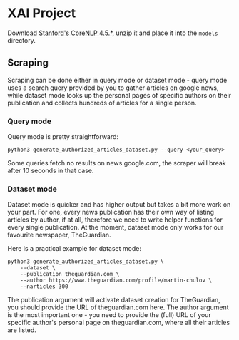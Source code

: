 # XAI Project

Download [Stanford's CoreNLP
4.5.*](https://stanfordnlp.github.io/CoreNLP/index.html), unzip it and place it
into the `models` directory.

## Scraping

Scraping can be done either in query mode or dataset mode - query mode uses a
search query provided by you to gather articles on google news, while dataset
mode looks up the personal pages of specific authors on their publication and
collects hundreds of articles for a single person.

### Query mode

Query mode is pretty straightforward:

```shell
python3 generate_authorized_articles_dataset.py --query <your_query>
```

Some queries fetch no results on news.google.com, the scraper will break after
10 seconds in that case.

### Dataset mode

Dataset mode is quicker and has higher output but takes a bit more work on your
part. For one, every news publication has their own way of listing articles by
author, if at all, therefore we need to write helper functions for every single
publication. At the moment, dataset mode only works for our favourite newspaper,
TheGuardian.

Here is a practical example for dataset mode:

```shell
python3 generate_authorized_articles_dataset.py \
    --dataset \
    --publication theguardian.com \
    --author https://www.theguardian.com/profile/martin-chulov \
    --narticles 300
```

The publication argument will activate dataset creation for TheGuardian, you
should provide the URL of theguardian.com here. The author argument is the most
important one - you need to provide the (full) URL of your specific author's
personal page on theguardian.com, where all their articles are listed.
